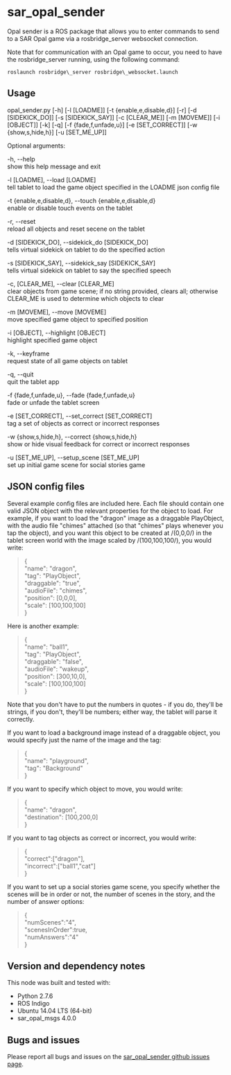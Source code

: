 # sar\_opal\_sender

Opal sender is a ROS package that allows you to enter commands to send to a SAR
Opal game via a rosbridge\_server websocket connection.

Note that for communication with an Opal game to occur, you need to have the
rosbridge\_server running, using the following command:

`roslaunch rosbridge\_server rosbridge\_websocket.launch`

## Usage

opal\_sender.py \[-h\] \[-l \[LOADME\]\] \[-t \{enable,e,disable,d\}\] \[-r\]
\[-d \[SIDEKICK\_DO\]\] \[-s \[SIDEKICK\_SAY\]\] \[-c \[CLEAR\_ME\]\] \[-m
\[MOVEME\]\] \[-i \[OBJECT\]\] \[-k\] \[-q\] \[-f \{fade,f,unfade,u\}\] \[-e
\[SET\_CORRECT\]\] \[-w \{show,s,hide,h\}\] \[-u \[SET\_ME\_UP\]\]

Optional arguments:

-h, --help  
show this help message and exit

-l \[LOADME\], --load \[LOADME\]  
tell tablet to load the game object specified in the LOADME json config file

-t \{enable,e,disable,d\}, --touch \{enable,e,disable,d\}  
enable or disable touch events on the tablet

-r, --reset  
reload all objects and reset secene on the tablet

-d \[SIDEKICK\_DO\], --sidekick\_do \[SIDEKICK\_DO\]  
tells virtual sidekick on tablet to do the specified action

-s \[SIDEKICK\_SAY\], --sidekick\_say [SIDEKICK\_SAY]  
tells virtual sidekick on tablet to say the specified speech

-c, \[CLEAR\_ME\], --clear \[CLEAR\_ME\]  
clear objects from game scene; if no string provided, clears all; otherwise
CLEAR\_ME is used to determine which objects to clear

-m \[MOVEME\], --move \[MOVEME\]  
move specified game object to specified position

-i \[OBJECT\], --highlight \[OBJECT\]  
highlight specified game object

-k, --keyframe  
request state of all game objects on tablet

-q, --quit  
quit the tablet app

-f \{fade,f,unfade,u\}, --fade \{fade,f,unfade,u\}  
fade or unfade the tablet screen

-e \[SET\_CORRECT\], --set\_correct \[SET\_CORRECT\]  
tag a set of objects as correct or incorrect responses
 
-w \{show,s,hide,h\}, --correct \{show,s,hide,h\}  
show or hide visual feedback for correct or incorrect responses

-u \[SET\_ME\_UP\], --setup\_scene \[SET\_ME\_UP\]  
set up initial game scene for social stories game

## JSON config files

Several example config files are included here. Each file should contain one
valid JSON object with the relevant properties for the object to load. For
example, if you want to load the "dragon" image as a draggable PlayObject, with
the audio file "chimes" attached (so that "chimes" plays whenever you tap the
object), and you want this object to be created at /(0,0,0/) in the tablet
screen world with the image scaled by /(100,100,100/), you would write:

> {    
> "name": "dragon",  
> "tag": "PlayObject",  
> "draggable": "true",  
> "audioFile": "chimes",  
> "position": [0,0,0],  
> "scale": [100,100,100]   
> }

Here is another example:
> {  
>    "name": "ball1",  
>    "tag": "PlayObject",  
>    "draggable": "false",  
>    "audioFile": "wakeup",  
>    "position": [300,10,0],  
>    "scale": [100,100,100]  
> }

Note that you don't have to put the numbers in quotes - if you do, they'll be strings, if you don't, they'll be numbers; either way, the tablet will parse it correctly.

If you want to load a background image instead of a draggable object, you would specify just the name of the image and the tag:
> {  
>    "name": "playground",  
>    "tag": "Background"  
> }  

If you want to specify which object to move, you would write:
> {  
>     "name": "dragon",  
>     "destination": [100,200,0]  
> }

If you want to tag objects as correct or incorrect, you would write:
> {  
>       "correct":["dragon"],  
>       "incorrect":["ball1","cat"]  
> }

If you want to set up a social stories game scene, you specify whether the scenes will be in order or not, the number of scenes in the story, and the number of answer options:
> {  
>   "numScenes":"4",  
>   "scenesInOrder":true,  
>   "numAnswers":"4"  
> }

## Version and dependency notes

This node was built and tested with:

- Python 2.7.6
- ROS Indigo
- Ubuntu 14.04 LTS (64-bit)
- sar\_opal\_msgs 4.0.0

## Bugs and issues

Please report all bugs and issues on the [sar\_opal\_sender github issues
page](https://github.com/personal-robots/sar_opal_sender/issues).
